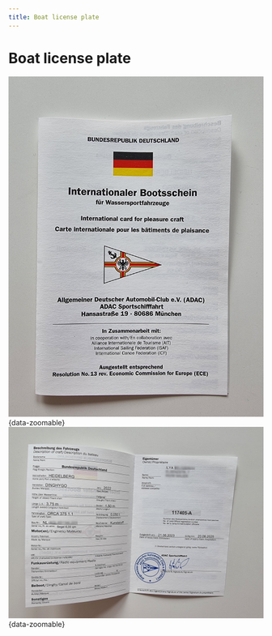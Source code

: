 ```yaml
---
title: Boat license plate
---
```

# Boat license plate

![Registration license - front page](../img/boat/registration-front-page.jpg){data-zoomable}
![Registration license - data](../img/boat/registration-data.jpg){data-zoomable}

